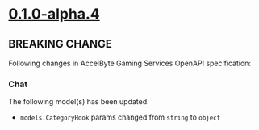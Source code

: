 # [0.1.0-alpha.4]

## BREAKING CHANGE

Following changes in AccelByte Gaming Services OpenAPI specification:

### Chat

The following model(s) has been updated.

- `models.CategoryHook` params changed from `string` to `object`

[0.1.0-alpha.4]: https://github.com/AccelByte/accelbyte-go-modular-sdk/compare/chat-sdk/v0.1.0-alpha.3..chat-sdk/v0.1.0-alpha.4
